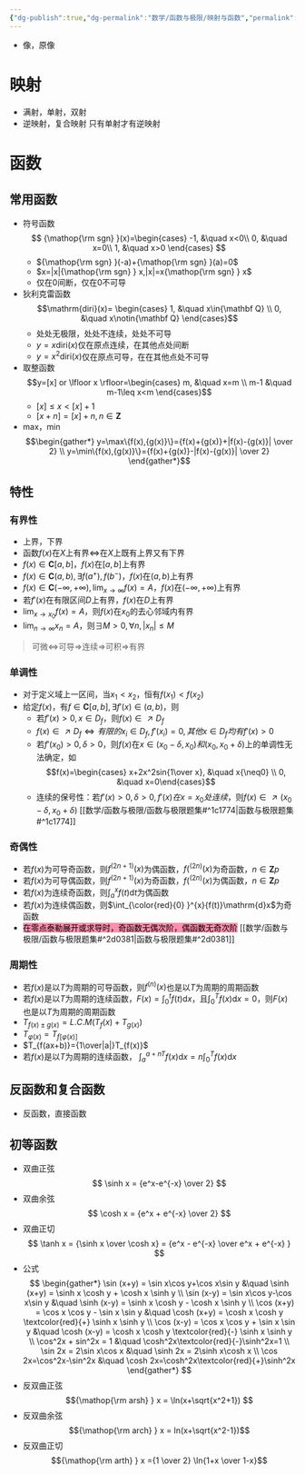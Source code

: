 ```yaml
---
{"dg-publish":true,"dg-permalink":"数学/函数与极限/映射与函数","permalink":"/数学/函数与极限/映射与函数/","dgHomeLink":true,"dgPassFrontmatter":false}
---
```



- 像，原像
# 映射
- 满射，单射，双射
- 逆映射，复合映射
	只有单射才有逆映射

# 函数

## 常用函数
- 符号函数$$ {\mathop{\rm sgn} }(x)=\begin{cases} -1, &\quad x<0\\ 0, &\quad x=0\\ 1, &\quad x>0 \end{cases} $$
	- ${\mathop{\rm sgn} }(-a)+{\mathop{\rm sgn} }(a)=0$
	- $x=|x|{\mathop{\rm sgn} } x,|x|=x{\mathop{\rm sgn} } x$
	- 仅在0间断，仅在0不可导
- 狄利克雷函数$$\mathrm{diri}(x)=
\begin{cases}
1, &\quad x\in{\mathbf Q}
\\
0, &\quad x\notin{\mathbf Q}
\end{cases}$$
	- 处处无极限，处处不连续，处处不可导
	- $y=x\mathrm{diri}(x)$仅在原点连续，在其他点处间断
	- $y=x^2\mathrm{diri}(x)$仅在原点可导，在在其他点处不可导
- 取整函数$$y=[x] or \lfloor x \rfloor=\begin{cases} m, &\quad x=m \\ m-1 &\quad m-1\leq x<m \end{cases}$$
	- $[x]\leq x<[x]+1$
	- $[x+n]=[x]+n, n\in{\mathbf Z}$
- max，min$$\begin{gather*} y=\max\{f(x),{g(x)}\}={f(x)+{g(x)}+|f(x)-{g(x)}| \over 2} \\ y=\min\{f(x),{g(x)}\}={f(x)+{g(x)}-|f(x)-{g(x)}| \over 2} \end{gather*}$$
## 特性

### 有界性
- 上界，下界
- 函数$f(x)$在$X$上有界$\Leftrightarrow$在$X$上既有上界又有下界
- $f(x)\in{\mathbf C}[a,b]$，$f(x)$在$[a,b]$上有界
- $f(x)\in{\mathbf C}(a,b),\exists f(a^+),f(b^-)$，$f(x)$在$(a,b)$上有界
- $f(x)\in{\mathbf C}(-\infty,+\infty),{ {\lim_{x\rightarrow\infty} } }f(x)=A$，$f(x)$在$(-\infty,+\infty)$上有界
- 若$f'(x)$在有限区间$D$上有界，$f(x)$在$D$上有界
- $\lim_{x\to{x_0} }f(x)=A$，则$f(x)$在$x_0$的去心邻域内有界
- $\lim_{n\rightarrow\infty}x_n=A$，则$\exists M>0,\forall n, |x_n|\leq M$

> 可微$\Leftrightarrow$可导$\Rightarrow$连续$\Rightarrow$可积$\Rightarrow$有界

### 单调性
- 对于定义域上一区间，当$x_1<x_2$，恒有$f(x_1)<f(x_2)$
- 给定$f(x)$，有$f\in\mathbf{C}[a,b],\exists f'(x)\in(a,b)$，则
	- 若$f'(x)>0,x\in{D_f}$，则$f(x)\in\nearrow{D_f}$
	-  $f(x)\in\nearrow{D_f}\Leftrightarrow 有限的x_i\in{D_f},f'(x_i)=0,其他x\in{D_f} 均有f'(x)>0$
	- 若$f'(x_{0})>0,\delta>0$，则$f(x)$在$x\in(x_0-\delta,x_0)和(x_0,x_0+\delta)$上的单调性无法确定，如$$f(x)=\begin{cases} x+2x^2sin{1\over x}, &\quad x{\neq0} \\ 0, &\quad x=0\end{cases}$$
	- 连续的保号性：若$f'(x)>0,\delta>0,f'(x) 在x=x_0处连续$，则$f(x)\in\nearrow(x_0-\delta,x_0+\delta)$ [[数学/函数与极限/函数与极限题集#^1c1774|函数与极限题集#^1c1774]]

### 奇偶性
- 若$f(x)$为可导奇函数，则$f^{(2n+1)}(x)$为偶函数，$f(^{(2n)}(x)$为奇函数，$n\in{\mathbf Z}p$
- 若$f(x)$为可导偶函数，则$f^{(2n+1)}(x)$为奇函数，$f(^{(2n)}(x)$为偶函数，$n\in{\mathbf Z}p$
- 若$f(x)$为连续奇函数，则$\int_{a}^{x}{f(t)\mathrm{d}t}$为偶函数
- 若$f(x)$为连续偶函数，则$\int_{\color{red}{0} }^{x}{f(t)}\mathrm{d}x$为奇函数
- <mark style="background: #FF5582A6;">在零点泰勒展开或求导时，奇函数无偶次阶，偶函数无奇次阶</mark> [[数学/函数与极限/函数与极限题集#^2d0381|函数与极限题集#^2d0381]]

### 周期性
- 若$f(x)$是以$T$为周期的可导函数，则$f^{(n)}(x)$也是以$T$为周期的周期函数
- 若$f(x)$是以$T$为周期的连续函数，$F(x)=\int_{0}^{t}{f(t)}\mathrm{d}x$，且$\int_{0}^{T}f(x)\mathrm{d}x=0$，则$F(x)$也是以$T$为周期的周期函数
- $T_{f(x)\pm{g(x)} } = L.C.M(T_f(x)+T_{g(x)})$
- $T_{\varphi(x)}=T_{f[\varphi(x)]}$
- $T_{f(ax+b)}={1\over|a|}T_{f(x)}$
- 若$f(x)$是以$T$为周期的连续函数， $\int_{a}^{a+nT}{f(x)}\mathrm{d}x=n\int_{0}^{T}{f(x)}\mathrm{d}x$

## 反函数和复合函数
- 反函数，直接函数

## 初等函数
- 双曲正弦
$$ \sinh x = {e^x-e^{-x} \over 2} $$
- 双曲余弦
$$ \cosh x = {e^x + e^{-x} \over 2} $$
- 双曲正切
$$ \tanh x = {\sinh x \over \cosh x} = {e^x - e^{-x} \over e^x + e^{-x} } $$
- 公式
$$
\begin{gather*}
\sin (x+y) = \sin x\cos y+\cos x\sin y 
&\quad 
\sinh (x+y) = \sinh x \cosh y + \cosh x \sinh y
\\
\sin (x-y) = \sin x\cos y-\cos x\sin y
&\quad
\sinh (x-y) = \sinh x \cosh y - \cosh x \sinh y
\\
\cos (x+y) = \cos x \cos y - \sin x \sin y
&\quad
\cosh (x+y) = \cosh x \cosh y \textcolor{red}{+} \sinh x \sinh y
\\
\cos (x-y) = \cos x \cos y + \sin x \sin y
&\quad
\cosh (x-y) = \cosh x \cosh y \textcolor{red}{-} \sinh x \sinh y
\\
\cos^2x + sin^2x = 1
&\quad
\cosh^2x\textcolor{red}{-}\sinh^2x=1
\\
\sin 2x = 2\sin x\cos x
&\quad
\sinh 2x = 2\sinh x\cosh x
\\
\cos 2x=\cos^2x-\sin^2x
&\quad
\cosh 2x=\cosh^2x\textcolor{red}{+}\sinh^2x
\end{gather*}
$$
- 反双曲正弦
$${\mathop{\rm arsh} } x = \ln(x+\sqrt{x^2+1})
$$
- 反双曲余弦
$${\mathop{\rm arch} } x = ln(x+\sqrt{x^2-1})$$
- 反双曲正切
$${\mathop{\rm arth} } x ={1 \over 2} \ln{1+x \over 1-x}$$
